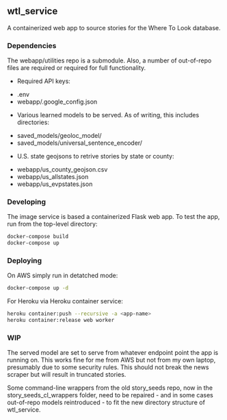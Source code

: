 ## wtl_service
A containerized web app to source stories for the Where To Look database.

### Dependencies

The webapp/utilities repo is a submodule. Also, a number of out-of-repo
files are required or required for full functionality.

* Required API keys:

-  .env 
-  webapp/.google_config.json

* Various learned models to be served. As of writing, this includes directories:

- saved_models/geoloc_model/
- saved_models/universal_sentence_encoder/

* U.S. state geojsons to retrive stories by state or county:

- webapp/us_county_geojson.csv
- webapp/us_allstates.json
- webapp/us_evpstates.json

### Developing

The image service is based a containerized Flask web app.  To test the app, run
from the top-level directory:

```bash
docker-compose build
docker-compose up
```

### Deploying

On AWS simply run in detatched mode:
```bash
docker-compose up -d
```

For Heroku via Heroku container service:

```bash
heroku container:push --recursive -a <app-name>
heroku container:release web worker 
```

### WIP

The served model are set to serve from whatever endpoint point the app
is running on. This works fine for me from AWS but not from my own
laptop, presumably due to some security rules. This should not break
the news scraper but will result in truncated stories.

Some command-line wrappers from the old story_seeds repo, now in the
story_seeds_cl_wrappers folder, need to be repaired - and in some cases
out-of-repo models reintroduced - to fit the new directory structure
of wtl_service.
